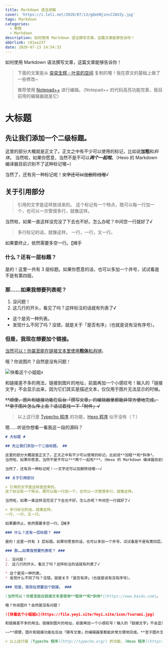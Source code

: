 ```yaml
---
title: Markdown 语法讲解
cover: 'https://i.loli.net/2020/07/13/gQeGNjzncCIAVZy.jpg'
tags: Markdown
categories:
  - 教程
  - Markdown
description: 如何使用 Markdown 语法撰写文章，这篇文章能够告诉你！
abbrlink: c81ea237
date: 2020-07-13 14:54:33
---
```


如何使用 Markdown 语法撰写文章，这篇文章能够告诉你！

> 下面的文案是从 [奕奕生辉 - 叶奕的空间](https://www.yeyi.site) 复制的喔！我在原文的基础上做了一些修改~
> 
> 推荐使用 [Notepad++](https://notepad-plus-plus.org/) 进行编辑。（Notepad++ 的代码高亮功能完善，我目前用的编辑器就是它）

# 大标题 #

## 先让我们添加一个二级标题。 ##

这里的部分大概就是正文了。正文之中有不少可以使用的标记，比如说**加粗**和*斜体*。
当然啦，如果你愿意，当然不是不可以***两个一起啦***。（Hexo 的 Markdown 编译器目前识别不了这种标记喔~）

当然了，还有另一种标记呢！~~文字还可以加删除线喔~~√

## 关于引用部分

> 引用的文字是这样放进来的。
这个标记有一个特点，既可以每一行加一个，也可以一次管很多行，就像这样。

当然啦，如果一直这样没完没了下去也不好。怎么办呢？中间空一行就好了√

> 多行标记的话，就像这样。
一行，一行，又一行。

如果要终止，依然需要多空一行。【摊手

### 什么？还有一层标题？ ###

是的！这里一共有 3 层标题。如果你愿意的话，也可以多加一个井号，试试看是不是有第四层。

### 那……如果我想要列表呢？ ###

1. 没问题！
2. 这几行的开头，看见了吗？这样标注的话就有列表了√

* 这个是另一种列表。
* 发现什么不同了吗？没错，就是关于「是否有序」（也就是说有没有序号）。

### 但是，我现在想要加个链接。 ###

[当然可以！你甚至能在链接文本里使用**粗体**和*斜体*](https://www.baidu.com)。

哦？你说图片？自然是没有问题！

![快看这个小姐姐x](https://file.yeyi.site/Yeyi.site/icon/Tsurumi.jpg)

和链接差不多的用法，链接到图片的地址，前面再加一个小感叹号！输入的「链接文字」不会显示出来，因为它们其实是描述文本，仅仅用于图片无法显示的时候。

~~**顺便，图片和链接功能在后台「撰写文章」的编辑器里都能非常方便地完成。**至于图片怎么传上去？请试着找一下「附件」√~~

> 以上这行是 [Typecho 程序](http://typecho.org/) 的功能，[Hexo 程序](https://hexo.io/) 似乎没有（？）

嗯……听说你想看一看我这一段的源码？

```markdown
# 大标题 #

## 先让我们添加一个二级标题。 ##

这里的部分大概就是正文了。正文之中有不少可以使用的标记，比如说**加粗**和*斜体*。
当然啦，如果你愿意，当然不是不可以***两个一起啦***。（Hexo 的 Markdown 编译器目前识别不了这种标记喔~）

当然了，还有另一种标记呢！~~文字还可以加删除线喔~~√

## 关于引用部分

> 引用的文字是这样放进来的。
这个标记有一个特点，既可以每一行加一个，也可以一次管很多行，就像这样。

当然啦，如果一直这样没完没了下去也不好。怎么办呢？中间空一行就好了√

> 多行标记的话，就像这样。
一行，一行，又一行。

如果要终止，依然需要多空一行。【摊手

### 什么？还有一层标题？ ###

是的！这里一共有 3 层标题。如果你愿意的话，也可以多加一个井号，试试看是不是有第四层。

### 那……如果我想要列表呢？ ###

1. 没问题！
2. 这几行的开头，看见了吗？这样标注的话就有列表了√

* 这个是另一种列表。
* 发现什么不同了吗？没错，就是关于「是否有序」（也就是说有没有序号）。

### 但是，我现在想要加个链接。 ###

[当然可以！你甚至能在链接文本里使用**粗体**和*斜体*](https://www.baidu.com)。

哦？你说图片？自然是没有问题！

![快看这个小姐姐x](https://file.yeyi.site/Yeyi.site/icon/Tsurumi.jpg)

和链接差不多的用法，链接到图片的地址，前面再加一个小感叹号！输入的「链接文字」不会显示出来，因为它们其实是描述文本，仅仅用于图片无法显示的时候。

~~**顺便，图片和链接功能在后台「撰写文章」的编辑器里都能非常方便地完成。**至于图片怎么传上去？请试着找一下「附件」√~~

> 以上这行是 [Typecho 程序](http://typecho.org/) 的功能，[Hexo 程序](https://hexo.io/) 似乎没有（？）
```